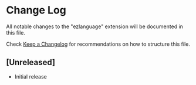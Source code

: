 # Change Log
All notable changes to the "ezlanguage" extension will be documented in this file.

Check [Keep a Changelog](http://keepachangelog.com/) for recommendations on how to structure this file.

## [Unreleased]
- Initial release